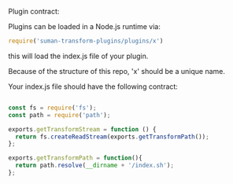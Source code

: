 Plugin contract:

Plugins can be loaded in a Node.js runtime via:

```javascript
require('suman-transform-plugins/plugins/x')
```

this will load the index.js file of your plugin.

Because of the structure of this repo, 'x' should be a unique name.

Your index.js file should have the following contract:

```javascript

const fs = require('fs');
const path = require('path');

exports.getTransformStream = function () {
  return fs.createReadStream(exports.getTransformPath());
};

exports.getTransformPath = function(){
  return path.resolve(__dirname + '/index.sh');
};

```
